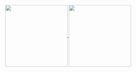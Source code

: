 <!--
**mattheww95/mattheww95** is a ✨ _special_ ✨ repository because its `README.md` (this file) appears on your GitHub profile.

Here are some ideas to get you started:

- 🔭 I’m currently working on ...
- 🌱 I’m currently learning ...
- 👯 I’m looking to collaborate on ...
- 🤔 I’m looking for help with ...
- 💬 Ask me about ...
- 📫 How to reach me: ...
- 😄 Pronouns: ...
- ⚡ Fun fact: ...

[![Matthew's GitHub stats](https://github-readme-stats.vercel.app/api?username=mattheww95&theme=dark&show_icons=true)](https://github.com/mattheww95/github-readme-stats)
[![Top Langs](https://github-readme-stats.vercel.app/api/top-langs/?username=mattheww95&langs_count=8&hide_progress=true&theme=dark&show_icons=true)](https://github.com/mattheww95/github-readme-stats)
-->




<a href="https://github.com/mattheww95/github-readme-stats">
  <img height=200 align="center" src="https://github-readme-stats.vercel.app/api?username=mattheww95&theme=radical" />
</a>
<a href="https://github.com/mattheww95/github-readme-stats">
  <img height=200 align="center" src="https://github-readme-stats.vercel.app/api/top-langs?username=mattheww95&layout=compact&langs_count=8&card_width=320&theme=radical" />
</a>
